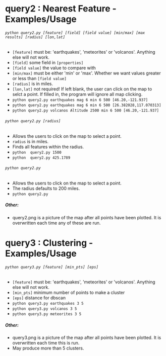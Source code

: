 # query2 : Nearest Feature - Examples/Usage
###### `python query2.py [feature] [field] [field value] [min/max] [max results] [radius] [lon,lat]`
  - `[feature]` must be: 'earthquakes', 'meteorites' or 'volcanos'. Anything else will not work.
  - `[field]` some field in `[properties]`
  - `[field value]` the value to compare with
  - `[min/max]` must be either 'min' or 'max'. Whether we want values greater or less than `[field value]`
  - `[radius]` is in miles.
  - `[lon,lat]` not required! If left blank, the user can click on the map to selct a point. If filled in, the program will ignore all map clicking.
  - `python query2.py earthquakes mag 6 min 6 500 [46.20,-121.937]`
  - `python query2.py earthquakes mag 6 min 6 500 [26.382028,117.070313]`
  - `python query2.py volcanos Altitude 2500 min 6 500 [46.20,-121.937]`
###### `python query2.py [radius]`
  - Allows the users to click on the map to select a point.
  - `radius` is in miles.
  - Finds all features within the radius.
  - `python  query2.py 1500`
  - `python  query2.py 425.1789`
###### `python query2.py`
  - Allows the users to click on the map to select a point.
  - The radius defaults to 200 miles.
  - `python query2.py`
##### Other:
- query2.png is a picture of the map after all points have been plotted. It is overwritten each time any of these are run. 

# query3 : Clustering - Examples/Usage
###### `python query3.py [feature] [min_pts] [eps]`
  - `[feature]` must be: 'earthquakes', 'meteorites' or 'volcanos'. Anything else will not work.
  - `[min_pts]` minimum number of points to make a cluster
  - `[eps]` distance for dbscan
  - `python query3.py earthquakes 3 5`
  - `python query3.py volcanos 3 5`
  - `python query3.py meteorites 3 5`
##### Other:
- query3.png is a picture of the map after all points have been plotted. It is overwritten each time this is run. 
- May produce more than 5 clusters.
